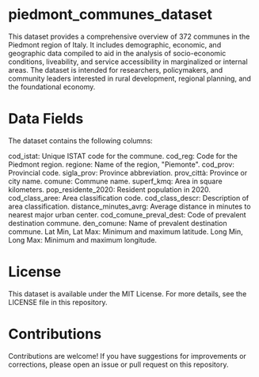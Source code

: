# piedmont_communes_dataset
This dataset provides a comprehensive overview of 372 communes in the Piedmont region of Italy. It includes demographic, economic, and geographic data compiled to aid in the analysis of socio-economic conditions, liveability, and service accessibility in marginalized or internal areas. The dataset is intended for researchers, policymakers, and community leaders interested in rural development, regional planning, and the foundational economy.

# Data Fields
The dataset contains the following columns:

cod_istat: Unique ISTAT code for the commune.
cod_reg: Code for the Piedmont region.
regione: Name of the region, "Piemonte".
cod_prov: Provincial code.
sigla_prov: Province abbreviation.
prov_città: Province or city name.
comune: Commune name.
superf_kmq: Area in square kilometers.
pop_residente_2020: Resident population in 2020.
cod_class_aree: Area classification code.
cod_class_descr: Description of area classification.
distance_minutes_avrg: Average distance in minutes to nearest major urban center.
cod_comune_preval_dest: Code of prevalent destination commune.
den_comune: Name of prevalent destination commune.
Lat Min, Lat Max: Minimum and maximum latitude.
Long Min, Long Max: Minimum and maximum longitude.



# License
This dataset is available under the MIT License. For more details, see the LICENSE file in this repository.

# Contributions
Contributions are welcome! If you have suggestions for improvements or corrections, please open an issue or pull request on this repository.

